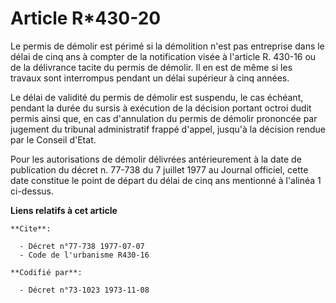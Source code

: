 # Article R*430-20

Le permis de démolir est périmé si la démolition n'est pas entreprise dans le délai de cinq ans à compter de la notification
visée à l'article R. 430-16 ou de la délivrance tacite du permis de démolir. Il en est de même si les travaux sont
interrompus pendant un délai supérieur à cinq années.

Le délai de validité du permis de démolir est suspendu, le cas échéant, pendant la durée du sursis à exécution de la décision
portant octroi dudit permis ainsi que, en cas d'annulation du permis de démolir prononcée par jugement du tribunal
administratif frappé d'appel, jusqu'à la décision rendue par le Conseil d'Etat.

Pour les autorisations de démolir délivrées antérieurement à la date de publication du décret n. 77-738 du 7 juillet 1977 au
Journal officiel, cette date constitue le point de départ du délai de cinq ans mentionné à l'alinéa 1 ci-dessus.

**Liens relatifs à cet article**

	**Cite**:

	  - Décret n°77-738 1977-07-07
	  - Code de l'urbanisme R430-16

	**Codifié par**:

	  - Décret n°73-1023 1973-11-08
